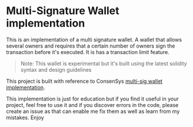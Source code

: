 # Multi-Signature Wallet implementation
This is an implementation of a multi signature wallet. A wallet that allows several owners and requires that a certain number of owners sign the transaction before it's executed. It is has a transaction limit feature.

> Note: This wallet is experimental but it's built using the latest solidity syntax and design guidelines

This project is built with reference to ConsenSys [multi-sig wallet implementation](https://github.com/gnosis/MultiSigWallet/blob/ca981359cf5acd6a1f9db18e44777e45027df5e0/contracts).

This implementation is just for education but if you find it useful in your project, feel free to use it and if you discover errors in the code, please create an issue as that can enable me fix them as well as learn from my mistakes. Enjoy